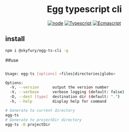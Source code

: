 <div align="center">
<h1>Egg typescript cli</h1>

[![node](https://img.shields.io/badge/node->_v14-green.svg)](https://nodejs.org/en/)
[![Typescript](https://img.shields.io/badge/Typescript-4.0.0-green.svg)](https://www.typescriptlang.org/)
[![Ecmascript](https://img.shields.io/badge/Ecmascript-2020+-green.svg)](https://www.ecma-international.org/publications-and-standards/standards/ecma-262/)
</div>

## install
```bash
npm i @skyfury/egg-ts-cli -g
```

##use

```bash

Usage: egg-ts [options] <files|directories|globs>

Options:
  -V, --version      output the version number
  -V, --verbose      verbose logging (default: false)
  -D, --dest [type]  destination dir (default: ".")
  -h, --help         display help for command

# Generate to current directory
egg-ts
# Generate to projectDir directory
egg-ts -D projectDir
```
